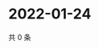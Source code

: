 # 2022-01-24

共 0 条

<!-- BEGIN WEIBO -->
<!-- 最后更新时间 Mon Jan 24 2022 18:12:08 GMT+0800 (China Standard Time) -->

<!-- END WEIBO -->
